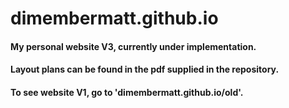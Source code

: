 # dimembermatt.github.io
#### My personal website V3, currently under implementation.
#### Layout plans can be found in the pdf supplied in the repository.
#### To see website V1, go to 'dimembermatt.github.io/old'.
